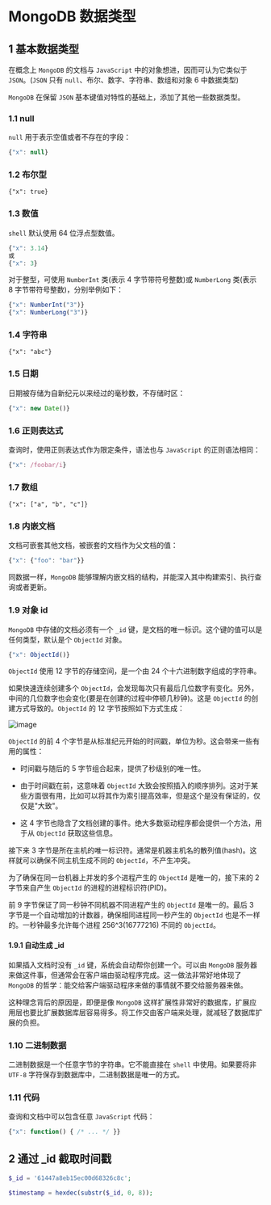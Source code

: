 # MongoDB 数据类型

## 1 基本数据类型

在概念上 `MongoDB` 的文档与 `JavaScript` 中的对象想进，因而可认为它类似于 `JSON`。(`JSON` 只有 `null`、布尔、数字、字符串、数组和对象 6 中数据类型)

`MongoDB` 在保留 `JSON` 基本键值对特性的基础上，添加了其他一些数据类型。

### 1.1 null

`null` 用于表示空值或者不存在的字段：

```js
{"x": null}
```

### 1.2 布尔型

`{"x": true}`

### 1.3 数值

`shell` 默认使用 64 位浮点型数值。

```js
{"x": 3.14} 
或
{"x": 3}
```

对于整型，可使用 `NumberInt` 类(表示 4 字节带符号整数)或 `NumberLong` 类(表示 8 字节带符号整数)，分别举例如下：

```js
{"x": NumberInt("3")}
{"x": NumberLong("3")}
```

### 1.4 字符串

`{"x": "abc"}`

### 1.5 日期

日期被存储为自新纪元以来经过的毫秒数，不存储时区：

```js
{"x": new Date()}
```

### 1.6 正则表达式

查询时，使用正则表达式作为限定条件，语法也与 `JavaScript` 的正则语法相同：

```js
{"x": /foobar/i}
```

### 1.7 数组

`{"x": ["a", "b", "c"]}`

### 1.8 内嵌文档

文档可嵌套其他文档，被嵌套的文档作为父文档的值：

```js
{"x": {"foo": "bar"}}
```

同数据一样，`MongoDB` 能够理解内嵌文档的结构，并能深入其中构建索引、执行查询或者更新。

### 1.9 对象 id

`MongoDB` 中存储的文档必须有一个 `_id` 键，是文档的唯一标识。这个键的值可以是任何类型，默认是个 `ObjectId` 对象。

```js
{"x": ObjectId()}
```

`ObjectId` 使用 12 字节的存储空间，是一个由 24 个十六进制数字组成的字符串。

如果快速连续创建多个 `ObjectId`，会发现每次只有最后几位数字有变化。另外，中间的几位数字也会变化(要是在创建的过程中停顿几秒钟)。这是 `ObjectId` 的创建方式导致的。`ObjectId` 的 12 字节按照如下方式生成：

![image](https://github.com/TomatoZ7/notes-of-tz/blob/master/nosql/MongoDB/images/mongo_data_type_1.jpg)

`ObjectId` 的前 4 个字节是从标准纪元开始的时间戳，单位为秒。这会带来一些有用的属性：

+ 时间戳与随后的 5 字节组合起来，提供了秒级别的唯一性。

+ 由于时间戳在前，这意味着 `ObjectId` 大致会按照插入的顺序排列。这对于某些方面很有用，比如可以将其作为索引提高效率，但是这个是没有保证的，仅仅是"大致"。

+ 这 4 字节也隐含了文档创建的事件。绝大多数驱动程序都会提供一个方法，用于从 `ObjectId` 获取这些信息。

接下来 3 字节是所在主机的唯一标识符。通常是机器主机名的散列值(hash)。这样就可以确保不同主机生成不同的 `ObjectId`，不产生冲突。

为了确保在同一台机器上并发的多个进程产生的 `ObjectId` 是唯一的，接下来的 2 字节来自产生 `ObjectId` 的进程的进程标识符(PID)。

前 9 字节保证了同一秒钟不同机器不同进程产生的 `ObjectId` 是唯一的。最后 3 字节是一个自动增加的计数器，确保相同进程同一秒产生的 `ObjectId` 也是不一样的。一秒钟最多允许每个进程 256^3(16777216) 不同的 `ObjectId`。

#### 1.9.1 自动生成 _id

如果插入文档时没有 `_id` 键，系统会自动帮你创建一个。可以由 `MongoDB` 服务器来做这件事，但通常会在客户端由驱动程序完成。这一做法非常好地体现了 `MongoDB` 的哲学：能交给客户端驱动程序来做的事情就不要交给服务器来做。

这种理念背后的原因是，即便是像 `MongoDB` 这样扩展性非常好的数据库，扩展应用层也要比扩展数据库层容易得多。将工作交由客户端来处理，就减轻了数据库扩展的负担。

### 1.10 二进制数据

二进制数据是一个任意字节的字符串。它不能直接在 `shell` 中使用。如果要将非 `UTF-8` 字符保存到数据库中，二进制数据是唯一的方式。

### 1.11 代码

查询和文档中可以包含任意 `JavaScript` 代码：

```js
{"x": function() { /* ... */ }}
```

## 2 通过 _id 截取时间戳

```php
$_id = '61447a8eb15ec00d68326c8c';

$timestamp = hexdec(substr($_id, 0, 8));
```
